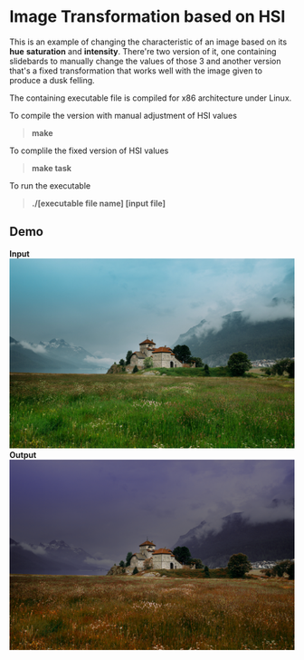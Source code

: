 Image Transformation based on HSI 
=================================

This is an example of changing the characteristic of an image based on its **hue** **saturation** and **intensity**. There're two version of it, one containing slidebards to manually change the values of those 3 and another version that's a fixed transformation that works well with the image given to produce a dusk felling.

The containing executable file is compiled for x86 architecture under Linux.

To compile the version with manual adjustment of HSI values
> **make** 

To complile the fixed version of HSI values
> **make task**

To run the executable
> **./[executable file name] [input file]**

Demo
----
**Input**
![Alt text](input2.bmp?raw=true "Input Image")
**Output**
![Alt text](trans.bmp?raw=true "Output Image")
